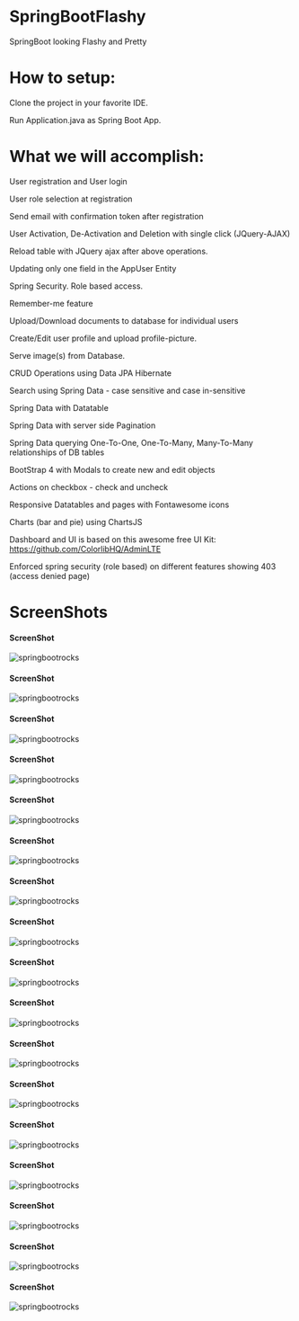 # SpringBootFlashy

SpringBoot looking Flashy and Pretty

# How to setup:
Clone the project in your favorite IDE.

Run Application.java as Spring Boot App.

# What we will accomplish:

User registration and User login

User role selection at registration

Send email with confirmation token after registration

User Activation, De-Activation and Deletion with single click (JQuery-AJAX) 

Reload table with JQuery ajax after above operations.

Updating only one field in the AppUser Entity

Spring Security. Role based access.

Remember-me feature

Upload/Download documents to database for individual users

Create/Edit user profile and upload profile-picture.

Serve image(s) from Database.

CRUD Operations using Data JPA Hibernate

Search using Spring Data - case sensitive and case in-sensitive

Spring Data with Datatable

Spring Data with server side Pagination

Spring Data querying One-To-One, One-To-Many, Many-To-Many relationships of DB tables

BootStrap 4 with Modals to create new and edit objects

Actions on checkbox - check and uncheck

Responsive Datatables and pages with Fontawesome icons

Charts (bar and pie) using ChartsJS

Dashboard and UI is based on this awesome free UI Kit: https://github.com/ColorlibHQ/AdminLTE

Enforced spring security (role based) on different features showing 403 (access denied page)



# ScreenShots

<h4> ScreenShot </h4>

![springbootrocks](https://github.com/ajkr195/SpringBootFlashy/blob/master/screenshots/1.png)


<h4> ScreenShot </h4>

![springbootrocks](https://github.com/ajkr195/SpringBootFlashy/blob/master/screenshots/2.png)


<h4> ScreenShot </h4>

![springbootrocks](https://github.com/ajkr195/SpringBootFlashy/blob/master/screenshots/3.png)

<h4> ScreenShot </h4>

![springbootrocks](https://github.com/ajkr195/SpringBootFlashy/blob/master/screenshots/4.png)

<h4> ScreenShot </h4>

![springbootrocks](https://github.com/ajkr195/SpringBootFlashy/blob/master/screenshots/5.png)

<h4> ScreenShot </h4>

![springbootrocks](https://github.com/ajkr195/SpringBootFlashy/blob/master/screenshots/6.png)

<h4> ScreenShot </h4>

![springbootrocks](https://github.com/ajkr195/SpringBootFlashy/blob/master/screenshots/7.png)

<h4> ScreenShot </h4>

![springbootrocks](https://github.com/ajkr195/SpringBootFlashy/blob/master/screenshots/8.png)

<h4> ScreenShot </h4>

![springbootrocks](https://github.com/ajkr195/SpringBootFlashy/blob/master/screenshots/9.png)

<h4> ScreenShot </h4>

![springbootrocks](https://github.com/ajkr195/SpringBootFlashy/blob/master/screenshots/10.png)

<h4> ScreenShot </h4>

![springbootrocks](https://github.com/ajkr195/SpringBootFlashy/blob/master/screenshots/11.png)

<h4> ScreenShot </h4>

![springbootrocks](https://github.com/ajkr195/SpringBootFlashy/blob/master/screenshots/12.png)

<h4> ScreenShot </h4>

![springbootrocks](https://github.com/ajkr195/SpringBootFlashy/blob/master/screenshots/13.png)

<h4> ScreenShot </h4>

![springbootrocks](https://github.com/ajkr195/SpringBootFlashy/blob/master/screenshots/14.png)

<h4> ScreenShot </h4>

![springbootrocks](https://github.com/ajkr195/SpringBootFlashy/blob/master/screenshots/15.png)

<h4> ScreenShot </h4>

![springbootrocks](https://github.com/ajkr195/SpringBootFlashy/blob/master/screenshots/16.png)

<h4> ScreenShot </h4>

![springbootrocks](https://github.com/ajkr195/SpringBootFlashy/blob/master/screenshots/17.png)
